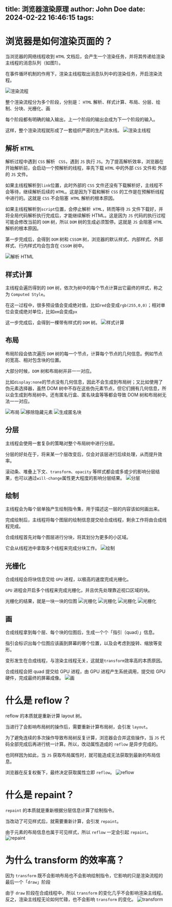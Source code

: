 title: 浏览器渲染原理
author: John Doe
date: 2024-02-22 16:46:15
tags:
---
# 浏览器是如何渲染页面的？

当浏览器的网络线程收到 `HTML` 文档后，会产生一个渲染任务，并将其传递给渲染主线程的消息队列（如图1）。

在事件循环机制的作用下，渲染主线程取出消息队列中的渲染任务，开启渲染流程。

![渲染流程](/images/browserRender/img_01.png)


整个渲染流程分为多个阶段，分别是： `HTML` 解析、样式计算、布局、分层、绘制、分块、光栅化、画

每个阶段都有明确的输入输出，上一个阶段的输出会成为下一个阶段的输入。

这样，整个渲染流程就形成了一套组织严密的生产流水线。
![渲染主线程](/images/browserRender/img_02.png)


## 解析 `HTML`

解析过程中遇到 `CSS` 解析 ` CSS`，遇到 `JS` 执行 `JS`。为了提高解析效率，浏览器在开始解析前，会启动一个预解析的线程，率先下载 `HTML` 中的外部 `CSS` 文件和 外部的 `JS` 文件。

如果主线程解析到`link`位置，此时外部的 `CSS` 文件还没有下载解析好，主线程不会等待，继续解析后续的 `HTML`。这是因为下载和解析 `CSS` 的工作是在预解析线程中进行的。这就是 `CSS` 不会阻塞` HTML` 解析的根本原因。

如果主线程解析到`script`位置，会停止解析` HTML`，转而等待 `JS` 文件下载好，并将全局代码解析执行完成后，才能继续解析 HTML。这是因为 `JS` 代码的执行过程可能会修改当前的 `DOM` 树，所以 `DOM` 树的生成必须暂停。这就是 `JS` 会阻塞 `HTML` 解析的根本原因。

第一步完成后，会得到 `DOM` 树和 `CSSOM` 树，浏览器的默认样式、内部样式、外部样式、行内样式均会包含在 `CSSOM` 树中。

![解析 HTML](/images/browserRender/img_04.png)

## 样式计算

主线程会遍历得到的 `DOM` 树，依次为树中的每个节点计算出它最终的样式，称之为 `Computed Style`。

在这一过程中，很多预设值会变成绝对值，比如`red`会变成`rgb(255,0,0)`；相对单位会变成绝对单位，比如`em`会变成`px`

这一步完成后，会得到一棵带有样式的 `DOM` 树。
![样式计算](/images/browserRender/img_08.png)


## 布局

布局阶段会依次遍历 `DOM` 树的每一个节点，计算每个节点的几何信息。例如节点的宽高、相对包含块的位置。

大部分时候，`DOM` 树和布局树并非一一对应。

比如`display:none`的节点没有几何信息，因此不会生成到布局树；又比如使用了伪元素选择器，虽然 DOM 树中不存在这些伪元素节点，但它们拥有几何信息，所以会生成到布局树中。还有匿名行盒、匿名块盒等等都会导致 DOM 树和布局树无法一一对应。

![布局](/images/browserRender/img_09.png)
![移除隐藏元素](/images/browserRender/img_10.png)
![生成匿名块](/images/browserRender/img_11.png)


## 分层

主线程会使用一套复杂的策略对整个布局树中进行分层。

分层的好处在于，将来某一个层改变后，仅会对该层进行后续处理，从而提升效率。

滚动条、堆叠上下文、`transform`、`opacity` 等样式都会或多或少的影响分层结果，也可以通过`will-change`属性更大程度的影响分层结果。
![分层](/images/browserRender/img_12.png)


## 绘制

主线程会为每个层单独产生绘制指令集，用于描述这一层的内容该如何画出来。

完成绘制后，主线程将每个图层的绘制信息提交给合成线程，剩余工作将由合成线程完成。

合成线程首先对每个图层进行分块，将其划分为更多的小区域。

它会从线程池中拿取多个线程来完成分块工作。
![绘制](/images/browserRender/img_13.png)



## 光栅化

合成线程会将块信息交给 `GPU` 进程，以极高的速度完成光栅化。

`GPU` 进程会开启多个线程来完成光栅化，并且优先处理靠近视口区域的块。

光栅化的结果，就是一块一块的位图
![光栅化](/images/browserRender/img_15.png)
![光栅化](/images/browserRender/img_16.png)
![光栅化](/images/browserRender/img_18.png)
![光栅化](/images/browserRender/img_17.png)



## 画

合成线程拿到每个层、每个块的位图后，生成一个个「指引（quad）」信息。

指引会标识出每个位图应该画到屏幕的哪个位置，以及会考虑到旋转、缩放等变形。

变形发生在合成线程，与渲染主线程无关，这就是`transform`效率高的本质原因。

合成线程会把 quad 提交给 GPU 进程，由 GPU 进程产生系统调用，提交给 GPU 硬件，完成最终的屏幕成像。
![画](/images/browserRender/img_19.png)


# 什么是 reflow？

reflow 的本质就是重新计算 layout 树。

当进行了会影响布局树的操作后，需要重新计算布局树，会引发 `layout`。

为了避免连续的多次操作导致布局树反复计算，浏览器会合并这些操作，当 `JS` 代码全部完成后再进行统一计算。所以，改动属性造成的 `reflow` 是异步完成的。

也同样因为如此，当 `JS` 获取布局属性时，就可能造成无法获取到最新的布局信息。

浏览器在反复权衡下，最终决定获取属性立即 `reflow`。
![reflow](/images/browserRender/img_23.png)


# 什么是 repaint？

`repaint` 的本质就是重新根据分层信息计算了绘制指令。

当改动了可见样式后，就需要重新计算，会引发 `repaint`。

由于元素的布局信息也属于可见样式，所以 `reflow` 一定会引起 `repaint`。
![repaint](/images/browserRender/img_22.png)

# 为什么 transform 的效率高？

因为 `transform` 既不会影响布局也不会影响绘制指令，它影响的只是渲染流程的最后一个「`draw`」阶段

由于 `draw` 阶段在合成线程中，所以 `transform` 的变化几乎不会影响渲染主线程。反之，渲染主线程无论如何忙碌，也不会影响 `transform` 的变化。
![transform](/images/browserRender/img_21.png)
